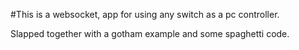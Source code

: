#This is a websocket, app for using any switch as a pc controller.

Slapped together with a gotham example and some spaghetti code.